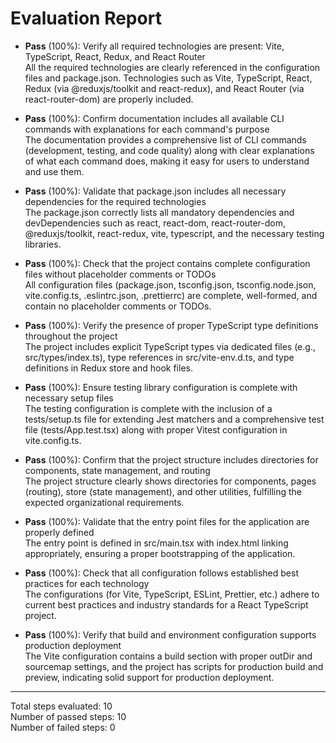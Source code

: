 # Evaluation Report

- **Pass** (100%): Verify all required technologies are present: Vite, TypeScript, React, Redux, and React Router  
  All the required technologies are clearly referenced in the configuration files and package.json. Technologies such as Vite, TypeScript, React, Redux (via @reduxjs/toolkit and react-redux), and React Router (via react-router-dom) are properly included.

- **Pass** (100%): Confirm documentation includes all available CLI commands with explanations for each command's purpose  
  The documentation provides a comprehensive list of CLI commands (development, testing, and code quality) along with clear explanations of what each command does, making it easy for users to understand and use them.

- **Pass** (100%): Validate that package.json includes all necessary dependencies for the required technologies  
  The package.json correctly lists all mandatory dependencies and devDependencies such as react, react-dom, react-router-dom, @reduxjs/toolkit, react-redux, vite, typescript, and the necessary testing libraries.

- **Pass** (100%): Check that the project contains complete configuration files without placeholder comments or TODOs  
  All configuration files (package.json, tsconfig.json, tsconfig.node.json, vite.config.ts, .eslintrc.json, .prettierrc) are complete, well-formed, and contain no placeholder comments or TODOs.

- **Pass** (100%): Verify the presence of proper TypeScript type definitions throughout the project  
  The project includes explicit TypeScript types via dedicated files (e.g., src/types/index.ts), type references in src/vite-env.d.ts, and type definitions in Redux store and hook files.

- **Pass** (100%): Ensure testing library configuration is complete with necessary setup files  
  The testing configuration is complete with the inclusion of a tests/setup.ts file for extending Jest matchers and a comprehensive test file (tests/App.test.tsx) along with proper Vitest configuration in vite.config.ts.

- **Pass** (100%): Confirm that the project structure includes directories for components, state management, and routing  
  The project structure clearly shows directories for components, pages (routing), store (state management), and other utilities, fulfilling the expected organizational requirements.

- **Pass** (100%): Validate that the entry point files for the application are properly defined  
  The entry point is defined in src/main.tsx with index.html linking appropriately, ensuring a proper bootstrapping of the application.

- **Pass** (100%): Check that all configuration follows established best practices for each technology  
  The configurations (for Vite, TypeScript, ESLint, Prettier, etc.) adhere to current best practices and industry standards for a React TypeScript project.

- **Pass** (100%): Verify that build and environment configuration supports production deployment  
  The Vite configuration contains a build section with proper outDir and sourcemap settings, and the project has scripts for production build and preview, indicating solid support for production deployment.

---

Total steps evaluated: 10  
Number of passed steps: 10  
Number of failed steps: 0
